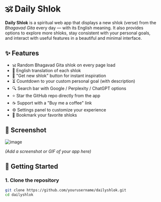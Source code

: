 # 🕉️ Daily Shlok

**Daily Shlok** is a spiritual web app that displays a new shlok (verse) from the *Bhagavad Gita* every day — with its English meaning. It also provides options to explore more shloks, stay consistent with your personal goals, and interact with useful features in a beautiful and minimal interface.

## ✨ Features

- 🕉️ Random Bhagavad Gita shlok on every page load
- 📝 English translation of each shlok
- 🔁 "Get new shlok" button for instant inspiration
- ⏳ Countdown to your custom personal goal (with description)
- 🔍 Search bar with Google / Perplexity / ChatGPT options
- ⭐ Star the GitHub repo directly from the app
- ☕ Support with a "Buy me a coffee" link
- ⚙️ Settings panel to customize your experience
- 🔖 Bookmark your favorite shloks

## 📸 Screenshot
![image](https://github.com/user-attachments/assets/ae48750c-8206-49bc-b034-9353b0c7ae00)

*(Add a screenshot or GIF of your app here)*

## 🚀 Getting Started

### 1. Clone the repository

```bash
git clone https://github.com/yourusername/dailyshlok.git
cd dailyshlok
